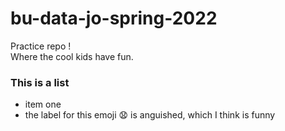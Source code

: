 # bu-data-jo-spring-2022
Practice repo ! <br>
Where the cool kids have fun.
### This is a list
* item one
* the label for this emoji 😧 is anguished, which I think is funny
